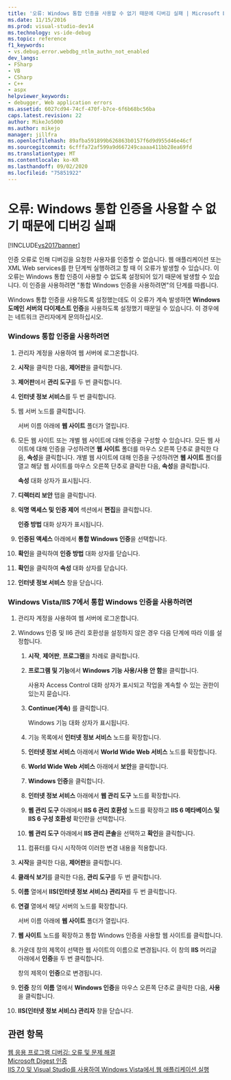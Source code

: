 ```yaml
---
title: '오류: Windows 통합 인증을 사용할 수 없기 때문에 디버깅 실패 | Microsoft Docs'
ms.date: 11/15/2016
ms.prod: visual-studio-dev14
ms.technology: vs-ide-debug
ms.topic: reference
f1_keywords:
- vs.debug.error.webdbg_ntlm_authn_not_enabled
dev_langs:
- FSharp
- VB
- CSharp
- C++
- aspx
helpviewer_keywords:
- debugger, Web application errors
ms.assetid: 6027cd94-74cf-470f-b7ce-6f6b68bc56ba
caps.latest.revision: 22
author: MikeJo5000
ms.author: mikejo
manager: jillfra
ms.openlocfilehash: 89afba591899b626863b0157f6d9d955d46e46cf
ms.sourcegitcommit: 6cfffa72af599a9d667249caaaa411bb28ea69fd
ms.translationtype: MT
ms.contentlocale: ko-KR
ms.lasthandoff: 09/02/2020
ms.locfileid: "75851922"
---
```

# <a name="error-debugging-failed-because-integrated-windows-authentication-is-not-enabled"></a>오류: Windows 통합 인증을 사용할 수 없기 때문에 디버깅 실패
[!INCLUDE[vs2017banner](../includes/vs2017banner.md)]

인증 오류로 인해 디버깅을 요청한 사용자를 인증할 수 없습니다. 웹 애플리케이션 또는 XML Web services를 한 단계씩 실행하려고 할 때 이 오류가 발생할 수 있습니다. 이 오류는 Windows 통합 인증이 사용할 수 없도록 설정되어 있기 때문에 발생할 수 있습니다. 이 인증을 사용하려면 "통합 Windows 인증을 사용하려면"의 단계를 따릅니다.  
  
 Windows 통합 인증을 사용하도록 설정했는데도 이 오류가 계속 발생하면 **Windows 도메인 서버의 다이제스트 인증**을 사용하도록 설정했기 때문일 수 있습니다. 이 경우에는 네트워크 관리자에게 문의하십시오.  
  
### <a name="to-enable-integrated-windows-authentication"></a>Windows 통합 인증을 사용하려면  
  
1. 관리자 계정을 사용하여 웹 서버에 로그온합니다.  
  
2. **시작**을 클릭한 다음, **제어판**을 클릭합니다.  
  
3. **제어판**에서 **관리 도구**를 두 번 클릭합니다.  
  
4. **인터넷 정보 서비스**를 두 번 클릭합니다.  
  
5. 웹 서버 노드를 클릭합니다.  
  
     서버 이름 아래에 **웹 사이트** 폴더가 열립니다.  
  
6. 모든 웹 사이트 또는 개별 웹 사이트에 대해 인증을 구성할 수 있습니다. 모든 웹 사이트에 대해 인증을 구성하려면 **웹 사이트** 폴더를 마우스 오른쪽 단추로 클릭한 다음, **속성**을 클릭합니다. 개별 웹 사이트에 대해 인증을 구성하려면 **웹 사이트** 폴더를 열고 해당 웹 사이트를 마우스 오른쪽 단추로 클릭한 다음, **속성**을 클릭합니다.  
  
     **속성** 대화 상자가 표시됩니다.  
  
7. **디렉터리 보안** 탭을 클릭합니다.  
  
8. **익명 액세스 및 인증 제어** 섹션에서 **편집**을 클릭합니다.  
  
     **인증 방법** 대화 상자가 표시됩니다.  
  
9. **인증된 액세스** 아래에서 **통합 Windows 인증**을 선택합니다.  
  
10. **확인**을 클릭하여 **인증 방법** 대화 상자를 닫습니다.  
  
11. **확인**을 클릭하여 **속성** 대화 상자를 닫습니다.  
  
12. **인터넷 정보 서비스** 창을 닫습니다.  
  
### <a name="to-enable-integrated-windows-authentication-in-windows-vistaiis-7"></a>Windows Vista/IIS 7에서 통합 Windows 인증을 사용하려면  
  
1. 관리자 계정을 사용하여 웹 서버에 로그온합니다.  
  
2. Windows 인증 및 II6 관리 호환성을 설정하지 않은 경우 다음 단계에 따라 이를 설정합니다.  
  
    1. **시작**, **제어판**, **프로그램**을 차례로 클릭합니다.  
  
    2. **프로그램 및 기능**에서 **Windows 기능 사용/사용 안 함**을 클릭합니다.  
  
         사용자 Access Control 대화 상자가 표시되고 작업을 계속할 수 있는 권한이 있는지 묻습니다.  
  
    3. **Continue(계속)** 를 클릭합니다.  
  
         Windows 기능 대화 상자가 표시됩니다.  
  
    4. 기능 목록에서 **인터넷 정보 서비스** 노드를 확장합니다.  
  
    5. **인터넷 정보 서비스** 아래에서 **World Wide Web 서비스** 노드를 확장합니다.  
  
    6. **World Wide Web 서비스** 아래에서 **보안**을 클릭합니다.  
  
    7. **Windows 인증**을 클릭합니다.  
  
    8. **인터넷 정보 서비스** 아래에서 **웹 관리 도구** 노드를 확장합니다.  
  
    9. **웹 관리 도구** 아래에서 **IIS 6 관리 호환성** 노드를 확장하고 **IIS 6 메타베이스 및 IIS 6 구성 호환성** 확인란을 선택합니다.  
  
    10. **웹 관리 도구** 아래에서 **IIS 관리 콘솔**을 선택하고 **확인**을 클릭합니다.  
  
    11. 컴퓨터를 다시 시작하여 이러한 변경 내용을 적용합니다.  
  
3. **시작**을 클릭한 다음, **제어판**을 클릭합니다.  
  
4. **클래식 보기**를 클릭한 다음, **관리 도구**를 두 번 클릭합니다.  
  
5. **이름** 열에서 **IIS(인터넷 정보 서비스) 관리자**를 두 번 클릭합니다.  
  
6. **연결** 열에서 해당 서버의 노드를 확장합니다.  
  
     서버 이름 아래에 **웹 사이트** 폴더가 열립니다.  
  
7. **웹 사이트** 노드를 확장하고 통합 Windows 인증을 사용할 웹 사이트를 클릭합니다.  
  
8. 가운데 창의 제목이 선택한 웹 사이트의 이름으로 변경됩니다. 이 창의 **IIS** 머리글 아래에서 **인증**을 두 번 클릭합니다.  
  
     창의 제목이 **인증**으로 변경됩니다.  
  
9. **인증** 창의 **이름** 열에서 **Windows 인증**을 마우스 오른쪽 단추로 클릭한 다음, **사용**을 클릭합니다.  
  
10. **IIS(인터넷 정보 서비스) 관리자** 창을 닫습니다.  
  
## <a name="see-also"></a>관련 항목  
 [웹 응용 프로그램 디버깅: 오류 및 문제 해결](../debugger/debugging-web-applications-errors-and-troubleshooting.md)   
 [Microsoft Digest 인증](https://msdn2.microsoft.com/library/Aa378744.aspx)   
 [IIS 7.0 및 Visual Studio를 사용하여 Windows Vista에서 웹 애플리케이션 실행](https://msdn.microsoft.com/library/262a82ac-dd0e-4096-86c6-fb463e88be66)
